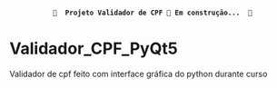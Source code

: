 <!-- Status -->

<h4 align="center"> 

	🚧  Projeto Validador de CPF 🚀 Em construção...  🚧
  
</h4> 

# Validador_CPF_PyQt5
Validador de cpf feito com interface gráfica do python durante curso
